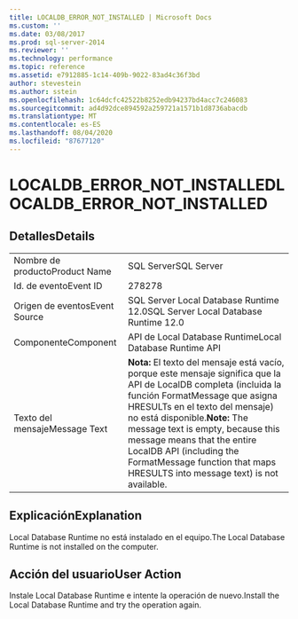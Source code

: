 ```yaml
---
title: LOCALDB_ERROR_NOT_INSTALLED | Microsoft Docs
ms.custom: ''
ms.date: 03/08/2017
ms.prod: sql-server-2014
ms.reviewer: ''
ms.technology: performance
ms.topic: reference
ms.assetid: e7912885-1c14-409b-9022-83ad4c36f3bd
author: stevestein
ms.author: sstein
ms.openlocfilehash: 1c64dcfc42522b8252edb94237bd4acc7c246083
ms.sourcegitcommit: ad4d92dce894592a259721a1571b1d8736abacdb
ms.translationtype: MT
ms.contentlocale: es-ES
ms.lasthandoff: 08/04/2020
ms.locfileid: "87677120"
---
```

# <a name="localdb_error_not_installed"></a><span data-ttu-id="4372a-102">LOCALDB_ERROR_NOT_INSTALLED</span><span class="sxs-lookup"><span data-stu-id="4372a-102">LOCALDB_ERROR_NOT_INSTALLED</span></span>
    
## <a name="details"></a><span data-ttu-id="4372a-103">Detalles</span><span class="sxs-lookup"><span data-stu-id="4372a-103">Details</span></span>  
  
|||  
|-|-|  
|<span data-ttu-id="4372a-104">Nombre de producto</span><span class="sxs-lookup"><span data-stu-id="4372a-104">Product Name</span></span>|<span data-ttu-id="4372a-105">SQL Server</span><span class="sxs-lookup"><span data-stu-id="4372a-105">SQL Server</span></span>|  
|<span data-ttu-id="4372a-106">Id. de evento</span><span class="sxs-lookup"><span data-stu-id="4372a-106">Event ID</span></span>|<span data-ttu-id="4372a-107">278</span><span class="sxs-lookup"><span data-stu-id="4372a-107">278</span></span>|  
|<span data-ttu-id="4372a-108">Origen de eventos</span><span class="sxs-lookup"><span data-stu-id="4372a-108">Event Source</span></span>|<span data-ttu-id="4372a-109">SQL Server Local Database Runtime 12.0</span><span class="sxs-lookup"><span data-stu-id="4372a-109">SQL Server Local Database Runtime 12.0</span></span>|  
|<span data-ttu-id="4372a-110">Componente</span><span class="sxs-lookup"><span data-stu-id="4372a-110">Component</span></span>|<span data-ttu-id="4372a-111">API de Local Database Runtime</span><span class="sxs-lookup"><span data-stu-id="4372a-111">Local Database Runtime API</span></span>|  
|<span data-ttu-id="4372a-112">Texto del mensaje</span><span class="sxs-lookup"><span data-stu-id="4372a-112">Message Text</span></span>|<span data-ttu-id="4372a-113">**Nota:**  El texto del mensaje está vacío, porque este mensaje significa que la API de LocalDB completa (incluida la función FormatMessage que asigna HRESULTs en el texto del mensaje) no está disponible.</span><span class="sxs-lookup"><span data-stu-id="4372a-113">**Note:**  The message text is empty, because this message means that the entire LocalDB API (including the FormatMessage function that maps HRESULTS into message text) is not available.</span></span>|  
  
## <a name="explanation"></a><span data-ttu-id="4372a-114">Explicación</span><span class="sxs-lookup"><span data-stu-id="4372a-114">Explanation</span></span>  
 <span data-ttu-id="4372a-115">Local Database Runtime no está instalado en el equipo.</span><span class="sxs-lookup"><span data-stu-id="4372a-115">The Local Database Runtime is not installed on the computer.</span></span>  
  
## <a name="user-action"></a><span data-ttu-id="4372a-116">Acción del usuario</span><span class="sxs-lookup"><span data-stu-id="4372a-116">User Action</span></span>  
 <span data-ttu-id="4372a-117">Instale Local Database Runtime e intente la operación de nuevo.</span><span class="sxs-lookup"><span data-stu-id="4372a-117">Install the Local Database Runtime and try the operation again.</span></span>  
  
  
